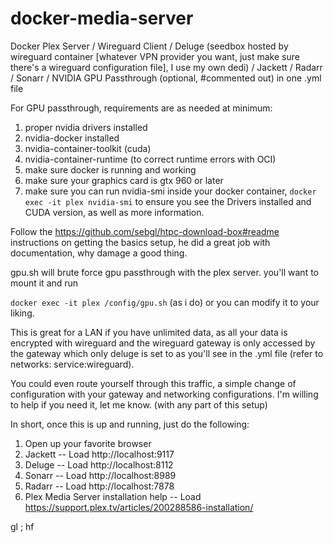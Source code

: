 # docker-media-server
Docker Plex Server / Wireguard Client / Deluge (seedbox hosted by wireguard container [whatever VPN provider you want, just make sure there's a wireguard configuration file], I use my own dedi) / Jackett / Radarr / Sonarr / NVIDIA GPU Passthrough (optional, #commented out) in one .yml file

For GPU passthrough, requirements are as needed at minimum:
1. proper nvidia drivers installed
2. nvidia-docker installed
3. nvidia-container-toolkit (cuda)
4. nvidia-container-runtime (to correct runtime errors with OCI)
5. make sure docker is running and working
6. make sure your graphics card is gtx 960 or later
7. make sure you can run nvidia-smi inside your docker container, <code>docker exec -it plex nvidia-smi</code> to ensure you see the Drivers installed and CUDA version, as well as more information.

Follow the https://github.com/sebgl/htpc-download-box#readme instructions on getting the basics setup, he did a great job with documentation, why damage a good thing.

gpu.sh will brute force gpu passthrough with the plex server. you'll want to mount it and run 

<code>docker exec -it plex /config/gpu.sh</code>
(as i do) or you can modify it to your liking.

This is great for a LAN if you have unlimited data, as all your data is encrypted with wireguard and the wireguard gateway is only accessed by the gateway which only deluge is set to as you'll see in the .yml file (refer to networks: service:wireguard). 

You could even route yourself through this traffic, a simple change of configuration with your gateway and networking configurations. I'm willing to help if you need it, let me know. (with any part of this setup)

In short, once this is up and running, just do the following:
1. Open up your favorite browser
2. Jackett -- Load http://localhost:9117
3. Deluge -- Load http://localhost:8112
4. Sonarr -- Load http://localhost:8989
5. Radarr -- Load http://localhost:7878
6. Plex Media Server installation help -- Load https://support.plex.tv/articles/200288586-installation/

gl ; hf
